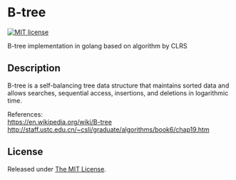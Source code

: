 # B-tree

[![MIT license](http://img.shields.io/badge/license-MIT-brightgreen.svg)](https://github.com/delimitry/btree/blob/master/LICENSE)

B-tree implementation in golang based on algorithm by CLRS

## Description

B-tree is a self-balancing tree data structure that maintains sorted data and allows searches, sequential access, insertions, and deletions in logarithmic time.

References:  
https://en.wikipedia.org/wiki/B-tree  
http://staff.ustc.edu.cn/~csli/graduate/algorithms/book6/chap19.htm  


## License

Released under [The MIT License](https://github.com/delimitry/btree/blob/master/LICENSE).
